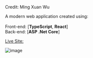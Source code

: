 Credit: Ming Xuan Wu

A modern web application created using: <br/> <br/>
Front-end: [**TypeScript**, **React**] <br/>
Back-end: [**ASP .Net Core**]

<a href="https://jolly-cliff-06b700b03.5.azurestaticapps.net/">Live Site:</a>

![image](https://github.com/moodyloo/FlyingFishMenuWeb/assets/32241723/fad0322d-56de-4bb0-9808-46e329aad7d8)
